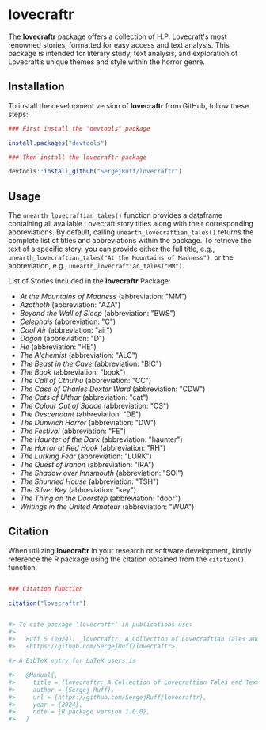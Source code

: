 # lovecraftr 

The **lovecraftr** package offers a collection of H.P. Lovecraft's most renowned stories,
formatted for easy access and text analysis. This package is intended for literary study,
text analysis, and exploration of Lovecraft’s unique themes and style within the horror genre.


## Installation

To install the development version of **lovecraftr** from GitHub, follow these steps:

``` r
### First install the "devtools" package

install.packages("devtools")

### Then install the lovecraftr package

devtools::install_github("SergejRuff/lovecraftr")


```

## Usage

The `unearth_lovecraftian_tales()` function provides a dataframe containing all available Lovecraft story titles along with their corresponding abbreviations. 
By default, calling `unearth_lovecraftian_tales()` returns the complete list of titles and abbreviations within the package. 
To retrieve the text of a specific story, you can provide either the full title, e.g., `unearth_lovecraftian_tales("At the Mountains of Madness")`, or the abbreviation, e.g., `unearth_lovecraftian_tales("MM")`.

List of Stories Included in the **lovecraftr** Package:

- *At the Mountains of Madness* (abbreviation: "MM")
- *Azathoth* (abbreviation: "AZA")
- *Beyond the Wall of Sleep* (abbreviation: "BWS")
- *Celephais* (abbreviation: "C")
- *Cool Air* (abbreviation: "air")
- *Dagon* (abbreviation: "D")
- *He* (abbreviation: "HE")
- *The Alchemist* (abbreviation: "ALC")
- *The Beast in the Cave* (abbreviation: "BIC")
- *The Book* (abbreviation: "book")
- *The Call of Cthulhu* (abbreviation: "CC")
- *The Case of Charles Dexter Ward* (abbreviation: "CDW")
- *The Cats of Ulthar* (abbreviation: "cat")
- *The Colour Out of Space* (abbreviation: "CS")
- *The Descendant* (abbreviation: "DE")
- *The Dunwich Horror* (abbreviation: "DW")
- *The Festival* (abbreviation: "FE")
- *The Haunter of the Dark* (abbreviation: "haunter")
- *The Horror at Red Hook* (abbreviation: "RH")
- *The Lurking Fear* (abbreviation: "LURK")
- *The Quest of Iranon* (abbreviation: "IRA")
- *The Shadow over Innsmouth* (abbreviation: "SOI")
- *The Shunned House* (abbreviation: "TSH")
- *The Silver Key* (abbreviation: "key")
- *The Thing on the Doorstep* (abbreviation: "door")
- *Writings in the United Amateur* (abbreviation: "WUA")


## Citation

When utilizing **lovecraftr** in your research or software development, kindly reference the R package using the citation obtained from the `citation()` function:


``` r

### Citation function

citation("lovecraftr")


#> To cite package ‘lovecraftr’ in publications use:
#> 
#>   Ruff S (2024). _lovecraftr: A Collection of Lovecraftian Tales and Texts_. R package version 1.0.0,
#>   <https://github.com/SergejRuff/lovecraftr>.

#> A BibTeX entry for LaTeX users is

#>   @Manual{,
#>     title = {lovecraftr: A Collection of Lovecraftian Tales and Texts},
#>     author = {Sergej Ruff},
#>     url = {https://github.com/SergejRuff/lovecraftr},
#>     year = {2024},
#>     note = {R package version 1.0.0},
#>   }

```
